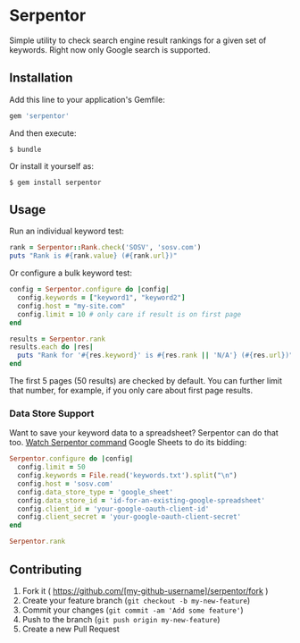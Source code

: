 # Serpentor

Simple utility to check search engine result rankings for a given set of keywords.
Right now only Google search is supported.

## Installation

Add this line to your application's Gemfile:

```ruby
gem 'serpentor'
```

And then execute:

    $ bundle

Or install it yourself as:

    $ gem install serpentor

## Usage

Run an individual keyword test:

```ruby
rank = Serpentor::Rank.check('SOSV', 'sosv.com')
puts "Rank is #{rank.value} (#{rank.url})"
```

Or configure a bulk keyword test:

```ruby
config = Serpentor.configure do |config|
  config.keywords = ["keyword1", "keyword2"]
  config.host = "my-site.com"
  config.limit = 10 # only care if result is on first page
end

results = Serpentor.rank
results.each do |res|
  puts "Rank for '#{res.keyword}' is #{res.rank || 'N/A'} (#{res.url})"
end
```

The first 5 pages (50 results) are checked by default. You can further limit
that number, for example, if you only care about first page results.

### Data Store Support

Want to save your keyword data to a spreadsheet? Serpentor can do that too.
[Watch Serpentor command](https://www.youtube.com/watch?v=kz7h1KN_EFg) Google Sheets to do its bidding:

```ruby
Serpentor.configure do |config|
  config.limit = 50
  config.keywords = File.read('keywords.txt').split("\n")
  config.host = 'sosv.com'
  config.data_store_type = 'google_sheet'
  config.data_store_id = 'id-for-an-existing-google-spreadsheet'
  config.client_id = 'your-google-oauth-client-id'
  config.client_secret = 'your-google-oauth-client-secret'
end

Serpentor.rank
```

## Contributing

1. Fork it ( https://github.com/[my-github-username]/serpentor/fork )
2. Create your feature branch (`git checkout -b my-new-feature`)
3. Commit your changes (`git commit -am 'Add some feature'`)
4. Push to the branch (`git push origin my-new-feature`)
5. Create a new Pull Request
